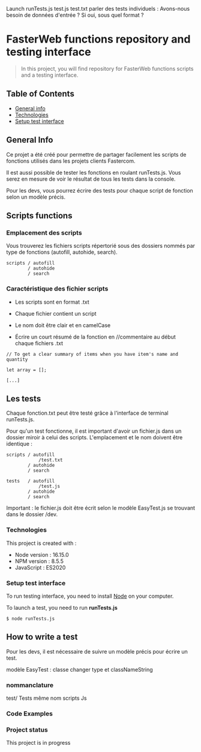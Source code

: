 
Launch
runTests.js
test.js test.txt
parler des tests individuels : Avons-nous besoin de données d'entrée ? Si oui, sous quel format ?


# FasterWeb functions repository and testing interface
> In this project, you will find repository for FasterWeb functions scripts and a testing interface.

## Table of Contents
* [General info](#general-info)
* [Technologies](#technologies)
* [Setup test interface](#setup)


## General Info

Ce projet a été créé pour permettre de partager facilement les scripts de fonctions utilisés dans les projets clients Fastercom. 

Il est aussi possible de tester les fonctions en roulant runTests.js. Vous serez en mesure de voir le résultat de tous les tests dans la console.

Pour les devs, vous pourrez écrire des tests pour chaque script de fonction selon un modèle précis. 


## Scripts functions
### Emplacement des scripts 
Vous trouverez les fichiers scripts répertorié sous des dossiers nommés par type de fonctions (autofill, autohide, search).
```
scripts / autofill
        / autohide 
        / search
```

### Caractéristique des fichier scripts
- Les scripts sont en format .txt 

- Chaque fichier contient un script

- Le nom doit être clair et en camelCase

- Écrire un court résumé de la fonction en //commentaire au début  chaque fichiers .txt

```
// To get a clear summary of items when you have item's name and quantity

let array = [];

[...]
```


## Les tests 

Chaque fonction.txt peut être testé grâce à l'interface de terminal runTests.js.

Pour qu'un test fonctionne, il est important d'avoir un fichier.js dans un dossier miroir à celui des scripts. 
        L'emplacement et le nom doivent être identique :
```
scripts / autofill
            /test.txt
        / autohide 
        / search

tests   / autofill
            /test.js
        / autohide 
        / search
```

Important : le fichier.js doit être écrit selon le modèle EasyTest.js se trouvant dans le dossier /dev.


### Technologies
This project is created with : 

* Node version : 16.15.0
* NPM version : 8.5.5
* JavaScript : ES2020 


### Setup test interface
To run testing interface, you need to install [Node](https://nodejs.org/en/download/) on your computer.


To launch a test, you need to run **runTests.js**

```
$ node runTests.js 
```

## How to write a test
Pour les devs, il est nécessaire de suivre un modèle précis pour écrire un test.

modèle EasyTest : classe 
    changer type et classNameString

### nommanclature 
test/ Tests
même nom scripts Js


### Code Examples


### Project status 
This project is in progress 
